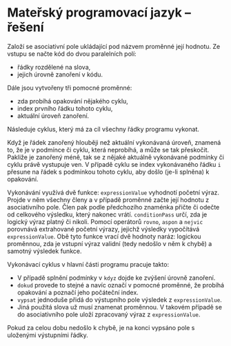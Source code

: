 # Mateřský programovací jazyk – řešení

Založí se asociativní pole ukládající pod názvem proměnné její hodnotu. Ze vstupu se načte kód do dvou paralelních polí:

- řádky rozdělené na slova,
- jejich úrovně zanoření v kódu.

Dále jsou vytvořeny tři pomocné proměnné:

- zda probíhá opakování nějakého cyklu,
- index prvního řádku tohoto cyklu,
- aktuální úroveň zanoření.

Následuje cyklus, který má za cíl všechny řádky programu vykonat.

Když je řádek zanořený hlouběji než aktuální vykonávaná úroveň, znamená to, že je v podmínce či cyklu, která neprobíhá,
a může se tak přeskočit. Pakliže je zanořený méně, tak se z nějaké aktuálně vykonávané podmínky či cyklu právě vystupuje
ven. V případě cyklu se index vykonávaného řádku `i` přesune na řádek s podmínkou tohoto cyklu, aby došlo (je-li
splněna) k opakování.

Vykonávání využívá dvě funkce: `expressionValue` vyhodnotí početní výraz. Projde v něm všechny členy a v případě
proměnné začte její hodnotu z asociativního pole. Člen pak podle předchozího znaménka přičte či odečte od celkového
výsledku, který nakonec vrátí. `conditionPass` určí, zda je logický výraz platný či nikoli. Pomocí
operátorů `rovno`, `aspon` a `nejvic` porovnává extrahované početní výrazy, jejichž výsledky
vypočítává `expressionValue`. Obě tyto funkce vrací dvě hodnoty naráz: logickou proměnnou, zda je vstupní výraz
validní (tedy nedošlo v něm k chybě) a samotný výsledek funkce.

Vykonávací cyklus v hlavní části programu pracuje takto:

- V případě splnění podmínky v `kdyz` dojde ke zvýšení úrovně zanoření.
- `dokud` provede to stejné a navíc označí v pomocné proměnné, že probíhá opakování a poznačí jeho počáteční index.
- `vypsat` jednoduše přidá do výstupního pole výsledek z `expressionValue`.
- Jiná použitá slova už musí znamenat proměnnou. V takovém případě se do asociativního pole uloží zpracovaný výraz
  z `expressionValue`.

Pokud za celou dobu nedošlo k chybě, je na konci vypsáno pole s uloženými výstupními řádky.
